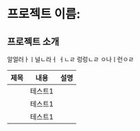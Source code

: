 # 프로젝트 이름: 
## 프로젝트 소개
알얼러ㅏㅣ널ㄴ라ㅓ ㅓㄴㄹ  렁렁ㄴㄹ ㅇ나ㅣ런ㅇㄹ


|제목|내용|설명|
|------|---|---|
||테스트1||테스트2||테스트3||
||테스트1||테스트2||테스트3||
||테스트1||테스트2||테스트3||
